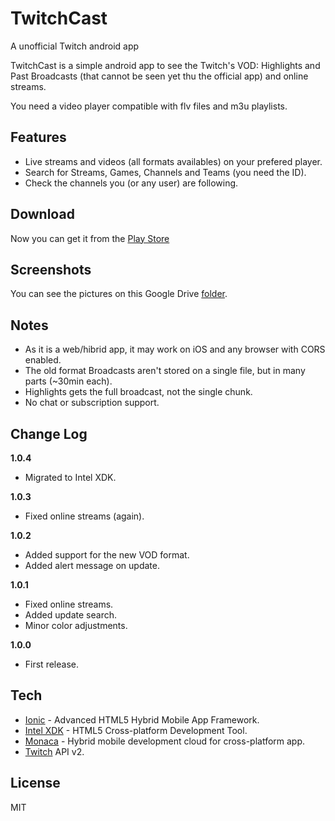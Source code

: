 TwitchCast
==
A unofficial Twitch android app

TwitchCast is a simple android app to see the Twitch's VOD: Highlights and Past Broadcasts (that cannot be seen yet thu the official app) and online streams.

You need a video player compatible with flv files and m3u playlists.

Features
--
* Live streams and videos (all formats availables) on your prefered player.
* Search for Streams, Games, Channels and Teams (you need the ID).
* Check the channels you (or any user) are following.

Download
--
Now you can get it from the [Play Store]

Screenshots
--
You can see the pictures on this Google Drive [folder].

Notes
--
* As it is a web/hibrid app, it may work on iOS and any browser with CORS enabled.
* The old format Broadcasts aren't stored on a single file, but in many parts (~30min each).
* Highlights gets the full broadcast, not the single chunk.
* No chat or subscription support.

Change Log
--

**1.0.4**

 - Migrated to Intel XDK.

**1.0.3**

 - Fixed online streams (again).

**1.0.2**

 - Added support for the new VOD format.
 - Added alert message on update.

**1.0.1**

 - Fixed online streams.
 - Added update search.
 - Minor color adjustments.

**1.0.0**

 - First release.

Tech
--
* [Ionic] - Advanced HTML5 Hybrid Mobile App Framework.
* [Intel XDK] - HTML5 Cross-platform Development Tool.
* [Monaca] - Hybrid mobile development cloud for cross-platform app. 
* [Twitch] API v2.

License
--
MIT

[ionic]:http://ionicframework.com
[intel xdk]:https://software.intel.com/en-us/html5/tools
[monaca]:http://monaca.mobi
[twitch]:https://github.com/justintv/twitch-api
[play store]:https://play.google.com/store/apps/details?id=twitch.cast
[folder]:https://drive.google.com/folderview?id=0B2JBNspfO2NifnFGME90YUhvYXNjdXVwZlVwbW0yaUViWWVlRXVleGcyeG9NOEt5RlByaXc&usp=sharing
